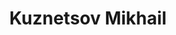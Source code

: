 ---
title : "Kuznetsov Mikhail"
# full screen navigation
first_name : "Mikhail"
last_name : "Kuznetsov"
bg_image : "images/backgrounds/full-nav-bg.jpg"
# animated text loop
occupations:
- "C++ Developer"
- "Python Developer"
- "Backend Developer"
- "Hackathon Hacker"
- "Blockchain enthusiast"
- "Electronic DIY fun"
- "Hi there! 😉"

# slider background image loop
slider_images:
- "images/slider/slider-1.jpg"
- "images/slider/slider-2.jpg"
- "images/slider/slider-3.jpg"
- "images/slider/slider-4.jpg"
- "images/slider/slider-5.jpg"
- "images/slider/slider-6.jpg"

# button
button:
  enable : true
  label : "ABOUT ME"
  link : "#about"


# custom style
custom_class: "" 
custom_attributes: "" 
custom_css: ""

---